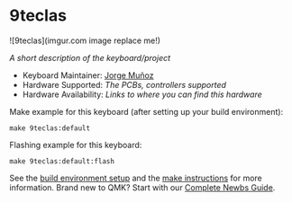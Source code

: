 # 9teclas

![9teclas](imgur.com image replace me!)

*A short description of the keyboard/project*

* Keyboard Maintainer: [Jorge Muñoz](https://github.com/piunch)
* Hardware Supported: *The PCBs, controllers supported*
* Hardware Availability: *Links to where you can find this hardware*

Make example for this keyboard (after setting up your build environment):

    make 9teclas:default

Flashing example for this keyboard:

    make 9teclas:default:flash

See the [build environment setup](https://docs.qmk.fm/#/getting_started_build_tools) and the [make instructions](https://docs.qmk.fm/#/getting_started_make_guide) for more information. Brand new to QMK? Start with our [Complete Newbs Guide](https://docs.qmk.fm/#/newbs).
